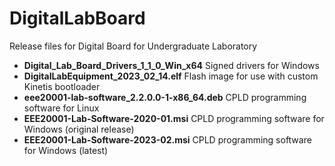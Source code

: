 # DigitalLabBoard
Release files for Digital Board for Undergraduate Laboratory  

* __Digital_Lab_Board_Drivers_1_1_0_Win_x64__ Signed drivers for Windows
* __DigitalLabEquipment_2023_02_14.elf__      Flash image for use with custom Kinetis bootloader
* __eee20001-lab-software_2.2.0.0-1-x86_64.deb__ CPLD programming software for Linux
* __EEE20001-Lab-Software-2020-01.msi__          CPLD programming software for Windows (original release)
* __EEE20001-Lab-Software-2023-02.msi__          CPLD programming software for Windows (latest)

